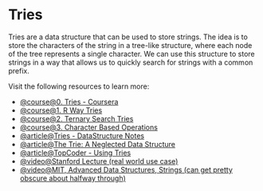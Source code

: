 # Tries

Tries are a data structure that can be used to store strings. The idea is to store the characters of the string in a tree-like structure, where each node of the tree represents a single character. We can use this structure to store strings in a way that allows us to quickly search for strings with a common prefix.

Visit the following resources to learn more:

- [@course@0. Tries - Coursera](https://www.coursera.org/learn/algorithms-part2/home/week/4)
- [@course@1. R Way Tries](https://www.coursera.org/learn/algorithms-part2/lecture/CPVdr/r-way-tries)
- [@course@2. Ternary Search Tries](https://www.coursera.org/learn/algorithms-part2/lecture/yQM8K/ternary-search-tries)
- [@course@3. Character Based Operations](https://www.coursera.org/learn/algorithms-part2/lecture/jwNmV/character-based-operations)
- [@article@Tries - DataStructure Notes](http://www.cs.yale.edu/homes/aspnes/classes/223/notes.html#Tries)
- [@article@The Trie: A Neglected Data Structure](https://www.toptal.com/java/the-trie-a-neglected-data-structure)
- [@article@TopCoder - Using Tries](https://www.topcoder.com/thrive/articles/Using%20Tries)
- [@video@Stanford Lecture (real world use case)](https://www.youtube.com/watch?v=TJ8SkcUSdbU)
- [@video@MIT, Advanced Data Structures, Strings (can get pretty obscure about halfway through)](https://www.youtube.com/watch?v=NinWEPPrkDQ&index=16&list=PLUl4u3cNGP61hsJNdULdudlRL493b-XZf)